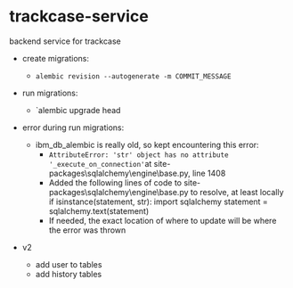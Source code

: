# trackcase-service
backend service for trackcase

* create migrations:
  * `alembic revision --autogenerate -m COMMIT_MESSAGE`
* run migrations:
  * `alembic upgrade head
* error during run migrations:
  * ibm_db_alembic is really old, so kept encountering this error:
    * `AttributeError: 'str' object has no attribute '_execute_on_connection'`at site-packages\sqlalchemy\engine\base.py, line 1408
    * Added the following lines of code to site-packages\sqlalchemy\engine\base.py to resolve, at least locally
          if isinstance(statement, str):
              import sqlalchemy
              statement = sqlalchemy.text(statement)
    * If needed, the exact location of where to update will be where the error was thrown


* v2
  * add user to tables
  * add history tables
